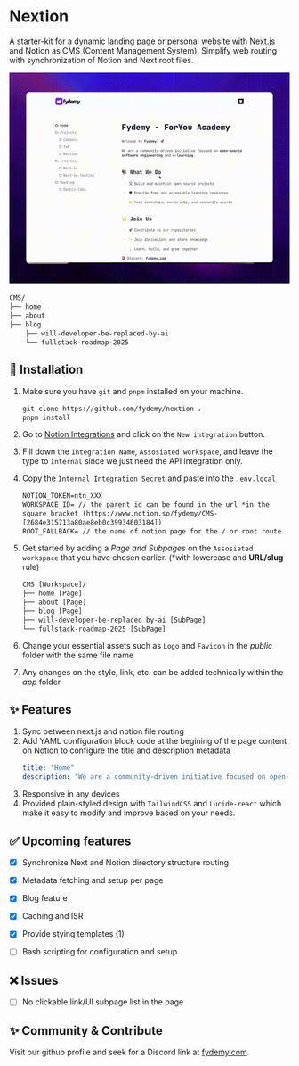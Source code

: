 # Nextion

A starter-kit for a dynamic landing page or personal website with Next.js and Notion as CMS (Content Management System). Simplify web routing with synchronization of Notion and Next root files.

![demo](https://github.com/fydemy/nextion/blob/main/demo.gif)

```
CMS/
├── home
├── about
├── blog
	├── will-developer-be-replaced-by-ai
	└── fullstack-roadmap-2025
```

## 🚀 Installation

1. Make sure you have `git` and `pnpm` installed on your machine.

   ```shell
   git clone https://github.com/fydemy/nextion .
   pnpm install
   ```

2. Go to [Notion Integrations](https://www.notion.so/my-integrations) and click on the `New integration` button.

3. Fill down the `Integration Name`, `Assosiated workspace`, and leave the type to `Internal` since we just need the API integration only.

4. Copy the `Internal Integration Secret` and paste into the `.env.local`

   ```
   NOTION_TOKEN=ntn_XXX
   WORKSPACE_ID= // the parent id can be found in the url *in the square bracket (https://www.notion.so/fydemy/CMS-[2684e315713a80ae8eb0c39934603184])
   ROOT_FALLBACK= // the name of notion page for the / or root route
   ```

5. Get started by adding a _Page and Subpages_ on the `Assosiated workspace` that you have chosen earlier. (\*with lowercase and **URL/slug** rule)

   ```
   CMS [Workspace]/
   ├── home [Page]
   ├── about [Page]
   ├── blog [Page]
   ├── will-developer-be-replaced by-ai [SubPage]
   └── fullstack-roadmap-2025 [SubPage]
   ```

6. Change your essential assets such as `Logo` and `Favicon` in the _public_ folder with the same file name
7. Any changes on the style, link, etc. can be added technically within the _app_ folder

## ✨ Features

1. Sync between next.js and notion file routing
2. Add YAML configuration block code at the begining of the page content on Notion to configure the title and description metadata
   ```yaml
   title: "Home"
   description: "We are a community-driven initiative focused on open-source software engineering and e-learning."
   ```
3. Responsive in any devices
4. Provided plain-styled design with `TailwindCSS` and `Lucide-react` which make it easy to modify and improve based on your needs.

## ✅ Upcoming features

- [x] Synchronize Next and Notion directory structure routing

- [x] Metadata fetching and setup per page

- [x] Blog feature

- [x] Caching and ISR

- [x] Provide stying templates (1)

- [ ] Bash scripting for configuration and setup

## ❌ Issues

- [ ] No clickable link/UI subpage list in the page

## ✨ Community & Contribute

Visit our github profile and seek for a Discord link at [fydemy.com](https://fydemy.com).
